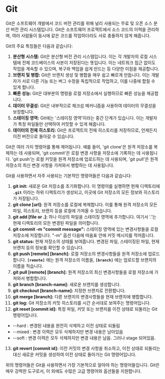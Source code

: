 # Git

Git은 소프트웨어 개발에서 코드 버전 관리를 위해 널리 사용되는 무료 및 오픈 소스 분산 버전 관리 시스템입니다. Git은 소프트웨어 프로젝트에서 소스 코드의 이력을 관리하며, 여러 사람들이 동시에 같은 코드를 작업하더라도 서로 충돌하지 않게 해줍니다.

Git의 주요 특징들은 다음과 같습니다:

1. **분산형 시스템:** Git은 분산형 버전 관리 시스템입니다. 이는 각 개발자의 로컬 시스템에 전체 코드베이스의 사본이 저장된다는 뜻입니다. 이는 네트워크 접근 없이도 작업을 계속할 수 있으며, 복구와 백업을 쉽게 만드는 등 다양한 이점을 제공합니다.
2. **브랜치 및 병합:** Git은 브랜치 생성 및 병합을 매우 쉽고 빠르게 만듭니다. 이는 개발자가 서로 다른 기능 또는 버그 수정을 독립적으로 작업하고, 이를 나중에 합칠 수 있게 합니다.
3. **빠른 성능:** Git은 대부분의 명령을 로컬 저장소에서 실행하므로 빠른 성능을 제공합니다.
4. **데이터 무결성:** Git은 내부적으로 체크섬 메커니즘을 사용하여 데이터의 무결성을 보장합니다.
5. **스테이징 영역:** Git에는 '스테이징 영역'이라는 중간 단계가 있습니다. 이는 개발자가 특정 파일들만 선택하여 커밋할 수 있게 해줍니다.
6. **데이터의 전체 히스토리:** Git은 프로젝트의 전체 히스토리를 저장하므로, 언제든지 이전 버전으로 돌아갈 수 있습니다.

Git은 여러 가지 명령어를 통해 제어됩니다. 예를 들어, 'git clone'은 원격 저장소를 복제하는 데 사용되며, 'git commit'은 로컬 변경 사항을 저장소에 기록하는 데 사용됩니다. 'git push'는 로컬 커밋을 원격 저장소에 업로드하는 데 사용되며, 'git pull'은 원격 저장소의 최신 변경 사항을 가져와서 병합하는 데 사용됩니다.

Git을 사용하면서 자주 사용되는 기본적인 명령어들은 다음과 같습니다:

1. **git init:** 새로운 Git 저장소를 초기화합니다. 이 명령어를 실행하면 현재 디렉토리에 **`.git`** 이라는 하위 디렉토리가 생성되고, 이곳에 Git 저장소의 모든 정보와 히스토리가 저장됩니다.
2. **git clone [url]:** 원격 저장소를 로컬에 복제합니다. 이를 통해 원격 저장소의 모든 파일, 히스토리, 브랜치 등을 로컬에 가져올 수 있습니다.
3. **git add [file or .]:** 하나 이상의 파일을 스테이징 영역에 추가합니다. 여기서 '.'는 현재 디렉토리의 모든 변경된 파일을 의미합니다.
4. **git commit -m "commit message":** 스테이징 영역에 있는 변경사항들을 로컬 저장소에 저장합니다. "-m" 옵션 다음에 따옴표 안에 커밋 메시지를 적어줍니다.
5. **git status:** 현재 저장소의 상태를 보여줍니다. 변경된 파일, 스테이징된 파일, 현재 브랜치 등의 정보를 확인할 수 있습니다.
6. **git push [remote] [branch]:** 로컬 저장소의 변경사항들을 원격 저장소에 업로드합니다. **`[remote]`** 에는 원격 저장소의 이름을, **`[branch]`** 에는 업로드할 브랜치의 이름을 적습니다.
7. **git pull [remote] [branch]:** 원격 저장소의 최신 변경사항들을 로컬 저장소에 가져와서 병합합니다.
8. **git branch [branch-name]:** 새로운 브랜치를 생성합니다.
9. **git checkout [branch-name]:** 지정한 브랜치로 전환합니다.
10. **git merge [branch]:** 다른 브랜치의 변경사항들을 현재 브랜치에 병합합니다.
11. **git log:** Git 저장소의 커밋 히스토리를 시간 순서대로 보여주는 명령어입니다.
12. **git reset [commit id]:** 특정 파일, 커밋 또는 브랜치를 이전 상태로 되돌리는 Git 명령어입니다.
- --hard : 변경된 내용을 완전히 삭제하고 이전 상태로 되돌림
- --mixed : 변경 이력은 모두 삭제하지만 변경 내용은 남아있음
- --soft : 변경 이력은 모두 삭제하지만 변경 내용은 남음. 그러나 stage 되어있음.
13. **git revert [commit id]:** 이전 커밋의 변경 사항을 취소하고, 이전 상태로 되돌리는 대신 새로운 커밋을 생성하여 이전 상태로 돌아가는 Git 명령어입니다.

위의 명령어들은 Git을 사용하면서 가장 기본적으로 알아야 하는 명령어들입니다. Git은 매우 강력한 도구로서, 이 외에도 수많은 고급 명령어와 옵션들을 지원합니다.